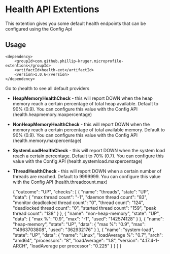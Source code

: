 # Health API Extentions

This extention gives you some default health endpoints that can be configured using the Config Api

## Usage

    <dependency>
        <groupId>com.github.phillip-kruger.microprofile-extentions</groupId>
        <artifactId>health-ext</artifactId>
        <version>1.0.6</version>
    </dependency>

Go to /health to see all default providers

* **HeapMemoryHealthCheck** - this will report DOWN when the heap memory reach a certain percentage of total heap available. Default to 90% (0.9). You can configure this value with the Config API (health.heapmemory.maxpercentage)
* **NonHeapMemoryHealthCheck** - this will report DOWN when the memory reach a certain percentage of total available memory. Default to 90% (0.9). You can configure this value with the Config API (health.memory.maxpercentage)
* **SystemLoadHealthCheck** - this will report DOWN when the system load reach a certain percentage. Default to 70% (0.7). You can configure this value with the Config API (health.systemload.maxpercentage)
* **ThreadHealthCheck** - this will report DOWN when a certain number of threads are reached. Default to 9999999. You can configure this value with the Config API (health.threadcount.max)


    {
    "outcome": "UP",
    "checks": [
      {
        "name": "threads",
        "state": "UP",
        "data": {
          "max thread count": "-1",
          "daemon thread count": "83",
          "monitor deadlocked thread count": "0",
          "thread count": "124",
          "deadlocked thread count": "0",
          "started thread count": "159",
          "peak thread count": "138"
        }
      },
      {
        "name": "non-heap-memory",
        "state": "UP",
        "data": {
          "max %": "0.9",
          "max": "-1",
          "used": "142574128"
        }
      },
      {
        "name": "heap-memory",
        "state": "UP",
        "data": {
          "max %": "0.9",
          "max": "14963703808",
          "used": "362932176"
        }
      },
      {
        "name": "system-load",
        "state": "UP",
        "data": {
          "name": "Linux",
          "loadAverage %": "0.7",
          "arch": "amd64",
          "processors": "8",
          "loadAverage": "1.8",
          "version": "4.17.4-1-ARCH",
          "loadAverage per processor": "0.225"
        }
      }
    ]
    }